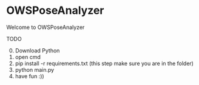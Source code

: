# OWSPoseAnalyzer
Welcome to OWSPoseAnalyzer

TODO

0. Download Python
1. open cmd
2. pip install -r requirements.txt (this step make sure you are in the folder)
3. python main.py
4. have fun :))
   
